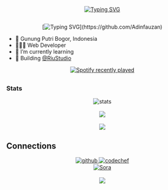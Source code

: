 <div align="center">
	
[![Typing SVG](https://readme-typing-svg.herokuapp.com?font=Fira+Code&pause=1000&color=F7E800FD&center=true&width=435&lines=%3C%F0%9F%91%8B+Hello%2C+World!+%2F+%3E;%3C%F0%9F%91%8B+Halo%2C+Dunia!+%2F+%3E;%3C%F0%9F%91%8B+Suki%2C+Desu!+%2F+%3E;%3C%F0%9F%91%8B+Negara%2C+Indonesia!+%2F+%3E)](https://github.com/Adinfauzan)
  
</div>  

##

<div align="center">

[![Typing SVG](https://readme-typing-svg.herokuapp.com?font=firacode&color=%23F7C51D&size=18&vCenter=true&height=16&lines=👋+Hey+there,+I'm+Adin+Fauzan.;💻+A+self+taught+programmer,+student.;👨🏻‍💻+Full+Stack+Developer.)](https://github.com/Adinfauzan)

</div>
  
- 🏫 Gunung Putri Bogor, Indonesia
- 👨🏻‍💻 Web Developer
- 🌱 I’m currently learning
- 🏢 Building [@RiuStudio](https://github.com/RiuStudio)
</div>

<!--
Spotify
-->

<div align="center">
  <a href="https://open.spotify.com/user/31mkyzow45mnwk4a33vsb2m4rg7i" target="_blank">
    <img src="https://spotify-recently-played-readme.vercel.app/api?user=31mkyzow45mnwk4a33vsb2m4rg7i&count=1&unique=true" alt="Spotify recently played"  />
  </a>
</div>

##
 
### Stats

<div align="center">
<img alt="stats" src="https://github-readme-streak-stats.herokuapp.com/?user=Adinfauzan&hide_border=true&theme=tokyonight" />
</div>
<br/>

<div align="center">
<img src="https://github-readme-stats.vercel.app/api?username=Adinfauzan&hide_border=true&hide_title=true&theme=tokyonight&show_icons=true&count_private=true&color=random" align="center" />
</div>
<br/>

<div align="center">
<img src="https://github-readme-stats.vercel.app/api/top-langs/?username=Adinfauzan&hide_border=true&hide_title=true&layout=compact&theme=tokyonight" align="center" /></div>

###

## Connections

<div align="center">
	
<a href="https://github.com/Adinfauzan" target="_blank">
<img src=https://img.shields.io/badge/github-%2324292e.svg?&style=plastic&logo=github&logoColor=white alt=github style="margin-bottom: 1px;" />
</a>

<a href="https://www.codechef.com/users/adinfauzan" target="_blank">
<img src=https://img.shields.io/badge/CodeChef-%23000000.svg?&style=plastic&logo=codechef&logoColor=white alt=codechef style="margin-bottom: 1px;" />
</a>

<br/>

<a href="https://discadia.com/Soraa" target="_blank">
<img src=https://img.shields.io/discord/1116971049045729302?&style=plastic&logo=discord&logoColor=white
alt=Sora Server style="margin-bottom: 1px;"/>
</a>
</div>

<br/>

<div align="center">
<a href="https://github.com/Adinfauzan" target="_blank">
<img src="https://komarev.com/ghpvc/?username=Adinfauzan&&style=plastic&logo=profile&label=Views" align="center"/>
</a>
</div>
